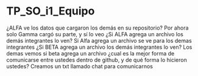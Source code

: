# TP_SO_i1_Equipo

¿ALFA ve los datos que cargaron los demás en su repositorio?
Por ahora solo Gamma cargó su parte, y sí lo veo
¿Si ALFA agrega un archivo los demás integrantes lo ven?
Si Alfa agrega un archivo se ve para los demas integrantes
¿Si BETA agrega un archivo los demás integrantes lo ven?
Los demas vemos si beta agrega un archivo
¿cual es la mejor forma de comunicarse entre ustedes dentro de github, y de qué forma lo
hicieron ustedes?
Creamos un txt llamado chat para comunicarnos
